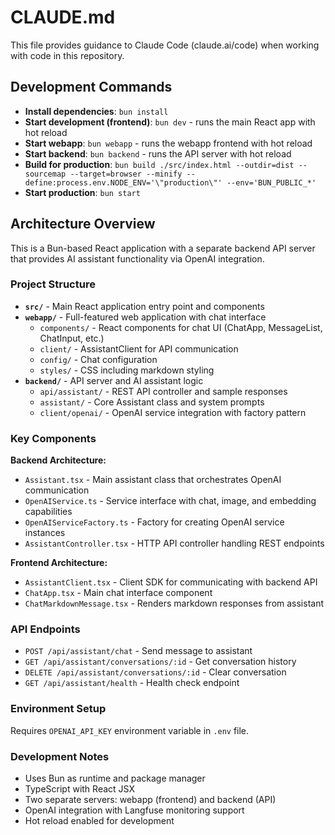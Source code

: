 # CLAUDE.md

This file provides guidance to Claude Code (claude.ai/code) when working with code in this repository.

## Development Commands

- **Install dependencies**: `bun install`
- **Start development (frontend)**: `bun dev` - runs the main React app with hot reload
- **Start webapp**: `bun webapp` - runs the webapp frontend with hot reload  
- **Start backend**: `bun backend` - runs the API server with hot reload
- **Build for production**: `bun build ./src/index.html --outdir=dist --sourcemap --target=browser --minify --define:process.env.NODE_ENV='\"production\"' --env='BUN_PUBLIC_*'`
- **Start production**: `bun start`

## Architecture Overview

This is a Bun-based React application with a separate backend API server that provides AI assistant functionality via OpenAI integration.

### Project Structure

- **`src/`** - Main React application entry point and components
- **`webapp/`** - Full-featured web application with chat interface
  - `components/` - React components for chat UI (ChatApp, MessageList, ChatInput, etc.)
  - `client/` - AssistantClient for API communication
  - `config/` - Chat configuration
  - `styles/` - CSS including markdown styling
- **`backend/`** - API server and AI assistant logic
  - `api/assistant/` - REST API controller and sample responses
  - `assistant/` - Core Assistant class and system prompts
  - `client/openai/` - OpenAI service integration with factory pattern

### Key Components

**Backend Architecture:**
- `Assistant.tsx` - Main assistant class that orchestrates OpenAI communication
- `OpenAIService.ts` - Service interface with chat, image, and embedding capabilities
- `OpenAIServiceFactory.ts` - Factory for creating OpenAI service instances
- `AssistantController.tsx` - HTTP API controller handling REST endpoints

**Frontend Architecture:**
- `AssistantClient.tsx` - Client SDK for communicating with backend API
- `ChatApp.tsx` - Main chat interface component
- `ChatMarkdownMessage.tsx` - Renders markdown responses from assistant

### API Endpoints

- `POST /api/assistant/chat` - Send message to assistant
- `GET /api/assistant/conversations/:id` - Get conversation history
- `DELETE /api/assistant/conversations/:id` - Clear conversation
- `GET /api/assistant/health` - Health check endpoint

### Environment Setup

Requires `OPENAI_API_KEY` environment variable in `.env` file.

### Development Notes

- Uses Bun as runtime and package manager
- TypeScript with React JSX
- Two separate servers: webapp (frontend) and backend (API)
- OpenAI integration with Langfuse monitoring support
- Hot reload enabled for development